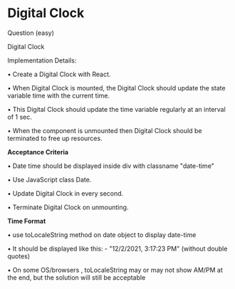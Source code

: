 # Digital Clock 

Question (easy)

Digital Clock

Implementation Details:

• Create a Digital Clock with React.

• When Digital Clock is mounted, the Digital Clock should update the state variable time with the current time.

• This Digital Clock should update the time variable regularly at an interval of 1 sec.

• When the component is unmounted then Digital Clock should be terminated to free up resources.


<b>Acceptance Criteria</b>

• Date time should be displayed inside div with classname "date-time"

• Use JavaScript class Date.

• Update Digital Clock in every second.

• Terminate Digital Clock on unmounting.



<b>Time Format</b>

• use toLocaleString method on date object to display date-time

• It should be displayed like this: - "12/2/2021, 3:17:23 PM" (without double quotes)

• On some OS/browsers , toLocaleString may or may not show AM/PM at the end, but the solution will still be acceptable
